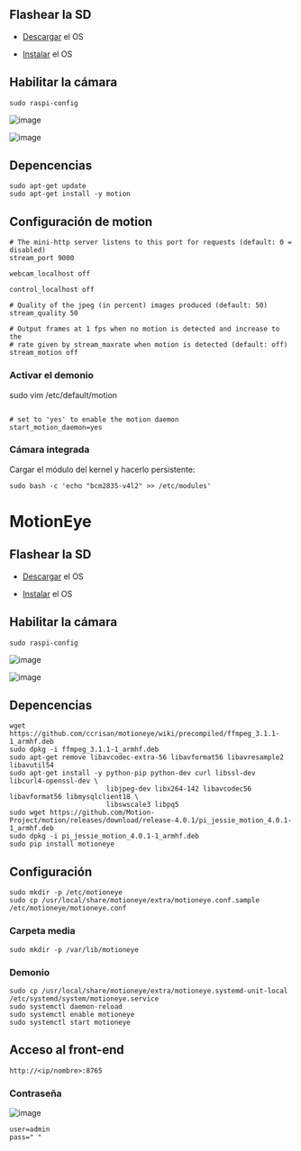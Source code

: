 ## Flashear la SD

*  [Descargar](https://www.raspberrypi.org/downloads/raspbian/) el OS

* [Instalar](https://www.raspberrypi.org/documentation/installation/installing-images/linux.md) el OS

## Habilitar la cámara

```
sudo raspi-config  
```

![image](https://cloud.githubusercontent.com/assets/11192915/24167439/0c8dbb14-0e77-11e7-9e69-7bf814e1769e.png)

![image](https://cloud.githubusercontent.com/assets/11192915/24167445/117b3cf0-0e77-11e7-8711-5ad203c3ac85.png)

## Depencencias

```
sudo apt-get update
sudo apt-get install -y motion
```

## Configuración de motion

```
# The mini-http server listens to this port for requests (default: 0 = disabled)
stream_port 9000

webcam_localhost off

control_localhost off

# Quality of the jpeg (in percent) images produced (default: 50)
stream_quality 50

# Output frames at 1 fps when no motion is detected and increase to the
# rate given by stream_maxrate when motion is detected (default: off)
stream_motion off
```

### Activar el demonio

sudo vim /etc/default/motion

```

# set to 'yes' to enable the motion daemon
start_motion_daemon=yes
```

### Cámara integrada

Cargar el módulo del kernel y hacerlo persistente:

```
sudo bash -c 'echo "bcm2835-v4l2" >> /etc/modules'
```

# MotionEye

## Flashear la SD

*  [Descargar](https://www.raspberrypi.org/downloads/raspbian/) el OS

* [Instalar](https://www.raspberrypi.org/documentation/installation/installing-images/linux.md) el OS

## Habilitar la cámara

```
sudo raspi-config  
```

![image](https://cloud.githubusercontent.com/assets/11192915/24167439/0c8dbb14-0e77-11e7-9e69-7bf814e1769e.png)

![image](https://cloud.githubusercontent.com/assets/11192915/24167445/117b3cf0-0e77-11e7-8711-5ad203c3ac85.png)

## Depencencias

```
wget https://github.com/ccrisan/motioneye/wiki/precompiled/ffmpeg_3.1.1-1_armhf.deb
sudo dpkg -i ffmpeg_3.1.1-1_armhf.deb
sudo apt-get remove libavcodec-extra-56 libavformat56 libavresample2 libavutil54
sudo apt-get install -y python-pip python-dev curl libssl-dev libcurl4-openssl-dev \
                        libjpeg-dev libx264-142 libavcodec56 libavformat56 libmysqlclient18 \
                        libswscale3 libpq5
sudo wget https://github.com/Motion-Project/motion/releases/download/release-4.0.1/pi_jessie_motion_4.0.1-1_armhf.deb
sudo dpkg -i pi_jessie_motion_4.0.1-1_armhf.deb
sudo pip install motioneye
```

## Configuración

```
sudo mkdir -p /etc/motioneye
sudo cp /usr/local/share/motioneye/extra/motioneye.conf.sample /etc/motioneye/motioneye.conf
```

### Carpeta media

```
sudo mkdir -p /var/lib/motioneye
```

### Demonio

```
sudo cp /usr/local/share/motioneye/extra/motioneye.systemd-unit-local /etc/systemd/system/motioneye.service
sudo systemctl daemon-reload
sudo systemctl enable motioneye
sudo systemctl start motioneye
```

## Acceso al front-end

```
http://<ip/nombre>:8765
```

### Contraseña

![image](https://cloud.githubusercontent.com/assets/11192915/24216707/82551ede-0f3d-11e7-80bc-bcd0e81a3998.png)

```
user=admin
pass=" "

